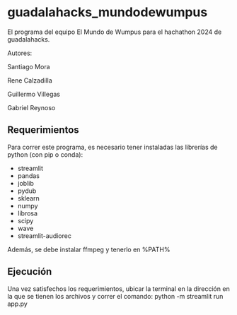 # guadalahacks_mundodewumpus
El programa del equipo El Mundo de Wumpus para el hachathon 2024 de guadalahacks.

Autores: 

Santiago Mora

Rene Calzadilla

Guillermo Villegas

Gabriel Reynoso

## Requerimientos
Para correr este programa, es necesario tener instaladas las librerías de python (con pip o conda):
- streamlit
- pandas
- joblib
- pydub
- sklearn
- numpy
- librosa
- scipy
- wave
- streamlit-audiorec

Además, se debe instalar ffmpeg y tenerlo en %PATH%

## Ejecución

Una vez satisfechos los requerimientos, ubicar la terminal en la dirección en la que se tienen los archivos y correr el comando:
python -m streamlit run app.py
